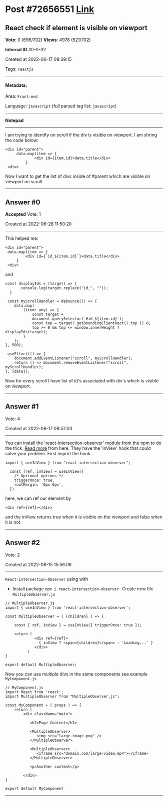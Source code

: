 
# Post \#72656551 [Link](https://stackoverflow.com/questions/72656551/)

## React check if element is visible on viewport

**Vote**: 0 (696/702) **Views**: 4978 (521/702) 

**Internal ID** \#0-0-32

Created at 2022-06-17 08:39:15

Tags: `reactjs`

----------

#### Metadata:

Area: `Front-end`

Language: `javascript` (full parsed tag list: `javascript`)

----------

**Notepad**


----------

I am trying to identify on scroll if the div is visible on viewport. I am shring the code below:
```
<div id="parent">
     data.map(item => {
             <div id={item.id}>data.title</div>
         }
 <div>
```

Now I want to get the list of divs inside of #parent which are visible on viewport on scroll.


----------
        
## Answer \#0

**Accepted** Vote: 1

Created at 2022-06-28 11:50:20

------------

This helped me:
```
<div id="parent">
 data.map(item => {
         <div id={`id_${item.id}`}>data.title</div>
     }
 <div>
```

and
```
const displayIds = (target) => {
       console.log(target.replace("id_", ""));
  }

 const myScrollHandler = debounce(() => {
    data.map(
        (item: any) => {
            const target = 
            document.querySelector(`#id_${item.id}`);
            const top = target?.getBoundingClientRect().top || 0;
            top >= 0 && top <= window.innerHeight ? displayIds(target);
        }
    );
}, 500);

 useEffect(() => {
    document.addEventListener("scroll", myScrollHandler);
    return () => document.removeEventListener("scroll", myScrollHandler);
}, [data]);
```

Now for every scroll I have list of id's associated with div's which is visible on viewport.


------------
    
    
## Answer \#1

 Vote: 4

Created at 2022-06-17 08:57:03

------------

You can install the 'react-intersection-observer' module from the npm to do the trick. [Read more](https://www.npmjs.com/package/react-intersection-observer) from here. They have the 'inView' hook that could solve your problem.
First import the hook.
```
import { useInView } from "react-intersection-observer";

  const [ref, inView] = useInView({
    /* Optional options */
    triggerOnce: true,
    rootMargin: '0px 0px',
  })
```

here, we can ref our element by
```
<div ref={ref}></div>
```

and the inView returns true when it is visible on the viewport and false when it is not.


------------
    
    
## Answer \#2

 Vote: 2

Created at 2022-08-15 15:56:06

------------

`React-Intersection-Observer` using with 
- Install package `npm i react-intersection-observer`- Create new file `MultipleObserver.js`
```
// MultipleObserver.js
import { useInView } from 'react-intersection-observer';

const MultipleObserver = ( {children} ) => {

    const { ref, inView } = useInView({ triggerOnce: true });

    return (
             <div ref={ref}>    
               { inView ? <span>{children}</span> : 'Loading...' }
             </div>
          )
}

export default MultipleObserver;
```

Now you can use multiple divs in the same components see example `MyComponent.js`
```
// MyComponent.js
import React from 'react';
import MultipleObserver from "MultipleObserver.js";

const MyComponent = ( props ) => {
    return (
        <div className="main">

           <h2>Page Content</h2>

           <MultipleObserver>
              <img src="large-image.png" />
           </MultipleObserver>

           <MultipleObserver>
              <iframe src="domain.com/large-video.mp4"></iframe>
           </MultipleObserver>
          
           <p>Another content</p>

        </div>
}

export default MyComponent
```



------------
    
    
